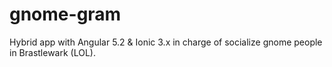 # gnome-gram
Hybrid app with Angular 5.2 &amp; Ionic 3.x in charge of socialize gnome people in Brastlewark (LOL).
